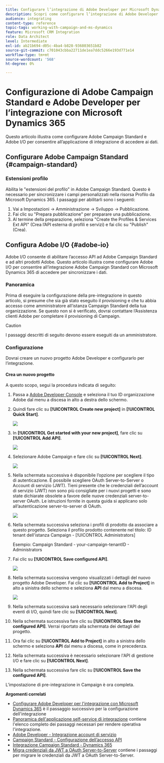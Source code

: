 ```yaml
---
title: Configurare l’integrazione di Adobe Developer per Microsoft Dynamics 365
description: Scopri come configurare l’integrazione di Adobe Developer per Microsoft Dynamics 365
audience: integrating
content-type: reference
topic-tags: working-with-campaign-and-ms-dynamics
feature: Microsoft CRM Integration
role: Data Architect
level: Intermediate
exl-id: ab21b694-d05c-4ba4-b828-936803651b82
source-git-commit: c701043cbba22711de1ea7ddc5266e193d771e14
workflow-type: tm+mt
source-wordcount: '568'
ht-degree: 0%

---
```


# Configurazione di Adobe Campaign Standard e Adobe Developer per l’integrazione con Microsoft Dynamics 365

Questo articolo illustra come configurare Adobe Campaign Standard e Adobe I/O per consentire all’applicazione di integrazione di accedere ai dati.

## Configurare Adobe Campaign Standard {#campaign-standard}

### Estensioni profilo

Abilita le &quot;estensioni del profilo&quot; in Adobe Campaign Standard.   Questo è necessario per sincronizzare i campi personalizzati nella risorsa Profilo da Microsoft Dynamics 365.   I passaggi per abilitarli sono i seguenti:

1. Vai a Impostazioni -> Amministrazione -> Sviluppo -> Pubblicazione.
1. Fai clic su &quot;Prepara pubblicazione&quot; per preparare una pubblicazione.
1. Al termine della preparazione, seleziona &quot;Create the Profiles &amp; Services Ext API&quot; (Crea l’API esterna di profili e servizi) e fai clic su &quot;Publish&quot; (Crea).

## Configura Adobe I/O {#adobe-io}

Adobe I/O consente di abilitare l’accesso API ad Adobe Campaign Standard e ad altri prodotti Adobe.   Questo articolo illustra come configurare Adobe I/O per consentire all’integrazione Adobe Campaign Standard con Microsoft Dynamics 365 di accedere per sincronizzare i dati.

### Panoramica

Prima di eseguire la configurazione della pre-integrazione in questo articolo, si presume che sia già stato eseguito il provisioning e che tu abbia accesso come amministratore all’istanza Campaign Standard della tua organizzazione.  Se questo non si è verificato, dovrai contattare l’Assistenza clienti Adobe per completare il provisioning di Campaign.

>[!CAUTION]
>
>I passaggi descritti di seguito devono essere eseguiti da un amministratore.

### Configurazione

Dovrai creare un nuovo progetto Adobe Developer e configurarlo per l’integrazione.

#### Crea un nuovo progetto

A questo scopo, segui la procedura indicata di seguito:

1. Passa a [Adobe Developer Console](https://console.adobe.io/home#) e seleziona il tuo ID organizzazione Adobe dal menu a discesa in alto a destra dello schermo.

1. Quindi fare clic su **[!UICONTROL Create new project]** in **[!UICONTROL Quick Start]**.

   ![](assets/adobeIO1.png)

1. In **[!UICONTROL Get started with your new project]**, fare clic su **[!UICONTROL Add API]**.

   ![](assets/adobeIO2.png)

1. Selezionare Adobe Campaign e fare clic su **[!UICONTROL Next]**.

   ![](assets/adobeIO3.png)

1. Nella schermata successiva è disponibile l’opzione per scegliere il tipo di autenticazione. È possibile scegliere OAuth Server-to-Server o Account di servizio (JWT). Tieni presente che le credenziali dell’account di servizio (JWT) non sono più consigliate per i nuovi progetti e sono state dichiarate obsolete a favore delle nuove credenziali server-to-server OAuth. Le istruzioni fornite in questa guida si applicano solo all’autenticazione server-to-server di OAuth.

   ![](assets/adobeIO4.png)

1. Nella schermata successiva seleziona i profili di prodotto da associare a questo progetto. Seleziona il profilo prodotto contenente nel titolo: ID tenant dell&#39;istanza Campaign - [!UICONTROL Administrators]

   Esempio: Campaign Standard - your-campaign-tenantID - Administrators

1. Fai clic su **[!UICONTROL Save configured API]**.

   ![](assets/adobeIO5.png)

1. Nella schermata successiva vengono visualizzati i dettagli del nuovo progetto Adobe Developer. Fai clic su **[!UICONTROL Add to Project]** in alto a sinistra dello schermo e seleziona **API** dal menu a discesa.

   ![](assets/adobeIO6.png)

1. Nella schermata successiva sarà necessario selezionare l&#39;API degli eventi di I/O, quindi fare clic su **[!UICONTROL Next]**.

1. Nella schermata successiva fare clic su **[!UICONTROL Save the configured API]**.  Verrai riportato alla schermata dei dettagli del progetto.

1. Ora fai clic su **[!UICONTROL Add to Project]** in alto a sinistra dello schermo e seleziona **API** dal menu a discesa, come in precedenza.

1. Nella schermata successiva è necessario selezionare l&#39;API di gestione I/O e fare clic su **[!UICONTROL Next]**.

1. Nella schermata successiva fare clic su **[!UICONTROL Save the configured API]**.

L’impostazione di pre-integrazione in Campaign è ora completa.

**Argomenti correlati**

* [Configurare Adobe Developer per l&#39;integrazione con Microsoft Dynamics 365](../../integrating/using/d365-acs-configure-adobe-io.md) è il passaggio successivo per la configurazione dell&#39;integrazione
* [Panoramica dell&#39;applicazione self-service di integrazione](../../integrating/using/d365-acs-self-service-app-quick-start-guide.md) contiene l&#39;elenco completo dei passaggi necessari per rendere operativa l&#39;integrazione.
* [Adobe Developer - Integrazione account di servizio](https://developer.adobe.com/developer-console/docs/guides/#!AdobeDocs/adobeio-auth/master/AuthenticationOverview/ServiceAccountIntegration.md)
* [Campaign Standard - Configurazione dell’accesso API](../../api/using/setting-up-api-access.md)
* [Integrazione Campaign Standard - Dynamics 365](../../integrating/using/d365-acs-configure-d365.md)
* [Migra credenziali da JWT a OAuth Server-to-Server](../../integrating/using/d365-acs-self-service-app-migrate-credentials.md) contiene i passaggi per migrare le credenziali da JWT a OAuth Server-to-Server.

